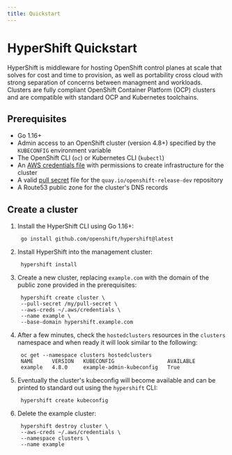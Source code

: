 ```yaml
---
title: Quickstart
---
```


# HyperShift Quickstart

HyperShift is middleware for hosting OpenShift control planes at scale that
solves for cost and time to provision, as well as portability cross cloud with
strong separation of concerns between managment and workloads. Clusters are
fully compliant OpenShift Container Platform (OCP) clusters and are compatible
with standard OCP and Kubernetes toolchains.

## Prerequisites

* Go 1.16+
* Admin access to an OpenShift cluster (version 4.8+) specified by the `KUBECONFIG` environment variable
* The OpenShift CLI (`oc`) or Kubernetes CLI (`kubectl`)
* An [AWS credentials file](https://docs.aws.amazon.com/cli/latest/userguide/cli-configure-files.html)
  with permissions to create infrastructure for the cluster
* A valid [pull secret](https://cloud.redhat.com/openshift/install/aws/installer-provisioned) file for the `quay.io/openshift-release-dev` repository
* A Route53 public zone for the cluster's DNS records

## Create a cluster

1. Install the HyperShift CLI using Go 1.16+:

        go install github.com/openshift/hypershift@latest

1. Install HyperShift into the management cluster:

        hypershift install

1. Create a new cluster, replacing `example.com` with the domain of the public
   zone provided in the prerequisites:

        hypershift create cluster \
        --pull-secret /my/pull-secret \
        --aws-creds ~/.aws/credentials \
        --name example \
        --base-domain hypershift.example.com

1. After a few minutes, check the `hostedclusters` resources in the `clusters`
   namespace and when ready it will look similar to the following:

        oc get --namespace clusters hostedclusters
        NAME      VERSION   KUBECONFIG                 AVAILABLE
        example   4.8.0     example-admin-kubeconfig   True

1. Eventually the cluster's kubeconfig will become available and can be printed to
  standard out using the `hypershift` CLI:

        hypershift create kubeconfig


1. Delete the example cluster:

        hypershift destroy cluster \
        --aws-creds ~/.aws/credentials \
        --namespace clusters \
        --name example
